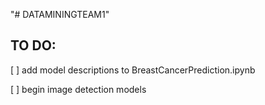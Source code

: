 "# DATAMININGTEAM1" 

## TO DO:
[ ] add model descriptions to BreastCancerPrediction.ipynb

[ ] begin image detection models